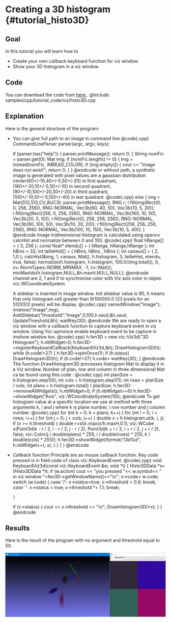 Creating a 3D histogram {#tutorial_histo3D}
================

Goal
----

In this tutorial you will learn how to

-   Create your own callback keyboard function for viz window.
-   Show your 3D histogram in a viz window.

Code
----

You can download the code from [here ](https://github.com/opencv/opencv/tree/master/samples/cpp/tutorial_code/viz/histo3D.cpp).
@include samples/cpp/tutorial_code/viz/histo3D.cpp

Explanation
-----------

Here is the general structure of the program:

-   You can give full path to an image in command line
    @code{.cpp}
    CommandLineParser parser(argc, argv, keys);

    if (parser.has("help"))
    {
        parser.printMessage();
        return 0;
    }
    String nomFic = parser.get<String>(0);
    Mat img;
    if (nomFic.length() != 0)
    {
        img = imread(nomFic, IMREAD_COLOR);
        if (img.empty())
        {
            cout << "Image does not exist!";
            return 0;
        }
    }
    @endcode
    or without path, a synthetic image is generated with pixel values are a gaussian distribution center(60+/-10,40+/-5,50+/-20) in first quadrant,
    (160+/-20,10+/-5,50+/-10) in second quadrant, (90+/-10,100+/-20,50+/-20) in third quadrant, (100+/-10,10+/-5,150+/-40) in last quadrant.
    @code{.cpp}
    else
    {
        img = Mat(512,512,CV_8UC3);
        parser.printMessage();
        RNG r;
        r.fill(img(Rect(0, 0, 256, 256)), RNG::NORMAL, Vec3b(60, 40, 50), Vec3b(10, 5, 20));
        r.fill(img(Rect(256, 0, 256, 256)), RNG::NORMAL, Vec3b(160, 10, 50), Vec3b(20, 5, 10));
        r.fill(img(Rect(0, 256, 256, 256)), RNG::NORMAL, Vec3b(90, 100, 50), Vec3b(10, 20, 20));
        r.fill(img(Rect(256, 256, 256, 256)), RNG::NORMAL, Vec3b(100, 10, 150), Vec3b(10, 5, 40));
    }
    @endcode
    Image tridimensional histogram is calculated using opencv calcHist and normalize between 0 and 100.
    @code{.cpp}
    float hRange[] = { 0, 256 };
    const float* etendu[] = { hRange, hRange,hRange };
    int hBins = 32;
    int tailleHist[] = { hBins, hBins , hBins  };
    int canaux[] = { 2, 1,0 };
    calcHist(&img, 1, canaux, Mat(), h.histogram, 3, tailleHist, etendu, true, false);
    normalize(h.histogram, h.histogram, 100.0/(img.total()), 0, cv::NormTypes::NORM_MINMAX, -1, cv::Mat());
    minMaxIdx(h.histogram,NULL,&h.maxH,NULL,NULL);
    @endcode
    channel are 2, 1 and 0 to synchronise color with Viz axis color in objetc viz::WCoordinateSystem.

    A slidebar is inserted in image window. Init slidebar value is 90, it means that only histogram cell greater than 9/100000.0 (23 pixels for an 512X512 pixels) will be display.
    @code{.cpp}
    namedWindow("Image");
    imshow("Image",img);
    AddSlidebar("threshold","Image",0,100,h.seuil,&h.seuil, UpdateThreshold,&h);
    waitKey(30);
    @endcode
    We are ready to open a viz window with a callback function to capture keyboard event in viz window. Using Viz::spinonce enable keyboard event to be capture in imshow window too.
    @code{.cpp}
    h.fen3D = new viz::Viz3d("3D Histogram");
    h.nbWidget=0;
    h.fen3D->registerKeyboardCallback(KeyboardViz3d,&h);
    DrawHistogram3D(h);
    while (h.code!=27)
    {
        h.fen3D->spinOnce(1);
        if (h.status)
            DrawHistogram3D(h);
        if (h.code!=27)
            h.code= waitKey(30);
    }
    @endcode
    The function DrawHistogram3D processes histogram Mat to display it in a Viz window. Number of plan, row and column in three dimensional Mat ca be found using  this code :
    @code{.cpp}
    int planSize = h.histogram.step1(0);
    int cols = h.histogram.step1(1);
    int rows = planSize / cols;
    int plans = h.histogram.total() / planSize;
    h.fen3D->removeAllWidgets();
    h.nbWidget=0;
    if (h.nbWidget==0)
        h.fen3D->showWidget("Axis", viz::WCoordinateSystem(10));
    @endcode
    To get histogram value at a specific location we use at method with three arguments k, i and j where k is plane number, i row number and j column number.
    @code{.cpp}
    for (int k = 0; k < plans; k++)
    {
        for (int i = 0; i < rows; i++)
        {
            for (int j = 0; j < cols; j++)
            {
                double x = h.histogram.at<float>(k, i, j);
                if (x >= h.threshold)
                {
                    double r=std::max(x/h.maxH,0.1);
                    viz::WCube s(Point3d(k - r / 2, i - r / 2, j - r / 2), Point3d(k + r / 2, i + r / 2, j + r / 2), false, viz::Color(j / double(plans) * 255, i / double(rows) * 255, k / double(cols) * 255));
                    h.fen3D->showWidget(format("I3d%d", h.nbWidget++), s);
                }
            }
        }
    }
    @endcode

-   Callback function
    Principle are as mouse callback function. Key code pressed is in field code of class viz::KeyboardEvent.
    @code{.cpp}
    void  KeyboardViz3d(const viz::KeyboardEvent &w, void *t)
    {
       Histo3DData *x=(Histo3DData *)t;
       if (w.action)
         cout << "you pressed "<< w.symbol<< " in viz window "<<x->fen3D->getWindowName()<<"\n";
       x->code= w.code;
       switch (w.code) {
       case '/':
             x->status=true;
             x->threshold *= 0.9;
         break;
       case '*':
         x->status = true;
             x->threshold *= 1.1;
         break;

        }
       if (x->status)
       {
         cout <<  x->threshold << "\n";
         DrawHistogram3D(*x);
       }
    }
    @endcode

Results
-------

Here is the result of the program with no argument and threshold equal to 50.

![](images/histo50.png)
